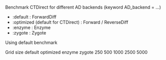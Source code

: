 Benchmark CTDirect for different AD backends (keyword AD_backend = ...)
- :default : ForwardDiff
- :optimized (default for CTDirect) : Forward / ReverseDiff
- :enzyme : Enzyme
- :zygote : Zygote

Using default benchmark

Grid size       default     optimized       enzyme      zygote
250
500
1000
2500
5000